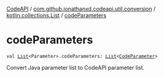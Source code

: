 [CodeAPI](../../index.md) / [com.github.jonathanxd.codeapi.util.conversion](../index.md) / [kotlin.collections.List](index.md) / [codeParameters](.)

# codeParameters

`val `[`List`](https://kotlinlang.org/api/latest/jvm/stdlib/kotlin.collections/-list/index.html)`<Parameter>.codeParameters: `[`List`](https://kotlinlang.org/api/latest/jvm/stdlib/kotlin.collections/-list/index.html)`<`[`CodeParameter`](../../com.github.jonathanxd.codeapi.base/-code-parameter/index.md)`>`

Convert Java parameter list to CodeAPI parameter list.

